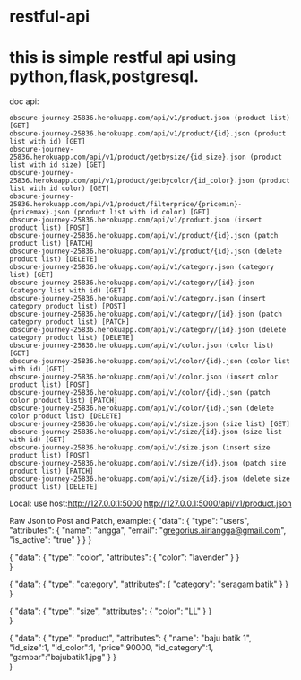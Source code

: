 # restful-api

# this is simple restful api using python,flask,postgresql.

doc api:

	obscure-journey-25836.herokuapp.com/api/v1/product.json (product list) [GET]
	obscure-journey-25836.herokuapp.com/api/v1/product/{id}.json (product list with id) [GET]
	obscure-journey-25836.herokuapp.com/api/v1/product/getbysize/{id_size}.json (product list with id size) [GET]
	obscure-journey-25836.herokuapp.com/api/v1/product/getbycolor/{id_color}.json (product list with id color) [GET]
	obscure-journey-25836.herokuapp.com/api/v1/product/filterprice/{pricemin}-{pricemax}.json (product list with id color) [GET]
	obscure-journey-25836.herokuapp.com/api/v1/product.json (insert product list) [POST]
	obscure-journey-25836.herokuapp.com/api/v1/product/{id}.json (patch product list) [PATCH]
	obscure-journey-25836.herokuapp.com/api/v1/product/{id}.json (delete product list) [DELETE]
	obscure-journey-25836.herokuapp.com/api/v1/category.json (category list) [GET]
	obscure-journey-25836.herokuapp.com/api/v1/category/{id}.json (category list with id) [GET]
	obscure-journey-25836.herokuapp.com/api/v1/category.json (insert category product list) [POST]
	obscure-journey-25836.herokuapp.com/api/v1/category/{id}.json (patch category product list) [PATCH]
	obscure-journey-25836.herokuapp.com/api/v1/category/{id}.json (delete category product list) [DELETE]
	obscure-journey-25836.herokuapp.com/api/v1/color.json (color list) [GET]
	obscure-journey-25836.herokuapp.com/api/v1/color/{id}.json (color list with id) [GET]
	obscure-journey-25836.herokuapp.com/api/v1/color.json (insert color product list) [POST]
	obscure-journey-25836.herokuapp.com/api/v1/color/{id}.json (patch color product list) [PATCH]
	obscure-journey-25836.herokuapp.com/api/v1/color/{id}.json (delete color product list) [DELETE]
	obscure-journey-25836.herokuapp.com/api/v1/size.json (size list) [GET]
	obscure-journey-25836.herokuapp.com/api/v1/size/{id}.json (size list with id) [GET]
	obscure-journey-25836.herokuapp.com/api/v1/size.json (insert size product list) [POST]
	obscure-journey-25836.herokuapp.com/api/v1/size/{id}.json (patch size product list) [PATCH]
	obscure-journey-25836.herokuapp.com/api/v1/size/{id}.json (delete size product list) [DELETE]


Local:
	use host:http://127.0.0.1:5000
	http://127.0.0.1:5000/api/v1/product.json

Raw Json to Post and Patch, example:
{
  "data": {
    "type": "users",
    "attributes": {
      "name": "angga",
      "email": "gregorius.airlangga@gmail.com",
      "is_active": "true"
      }
     }
}

{
  "data": {
    "type": "color",
    "attributes": {
      "color": "lavender"
    }
  }  
}

{
  "data": {
    "type": "category",
    "attributes": {
      "category": "seragam batik"
    }
  }  
}

{
  "data": {
    "type": "size",
    "attributes": {
      "color": "LL"
    }
  }  
}

{
  "data": {
    "type": "product",
    "attributes": {
      "name": "baju batik 1",
      "id_size":1,
      "id_color":1,
      "price":90000,
      "id_category":1,
      "gambar":"bajubatik1.jpg"
    }
  }  
}

